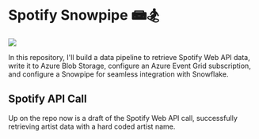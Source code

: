 <H1> Spotify Snowpipe 📾🏂 </H1>

<div class="tenor-gif-embed" data-postid="3564085" data-share-method="host" data-aspect-ratio="1.80952" data-width="100%">
  <img src="https://media1.tenor.com/m/7EqYwNjvcsgAAAAC/hey-everybody-hey-there.gif">
    </div>

<p> In this repository, I'll build a data pipeline to retrieve Spotify Web API data, write it to Azure Blob Storage, configure an Azure Event Grid subscription, and configure a Snowpipe for seamless integration with Snowflake.</p>
<h2>Spotify API Call</h2>
<p> Up on the repo now is a draft of the Spotify Web API call, successfully retrieving artist data with a hard coded artist name.</p>
